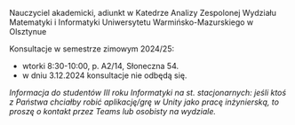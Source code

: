 Nauczyciel akademicki, adiunkt w Katedrze Analizy Zespolonej Wydziału Matematyki i Informatyki Uniwersytetu Warmińsko-Mazurskiego w Olsztynue

Konsultacje w semestrze zimowym 2024/25:
* wtorki 8:30-10:00, p. A2/14, Słoneczna 54.
* w dniu 3.12.2024 konsultacje nie odbędą się.
  
*Informacja do studentów III roku Informatyki na st. stacjonarnych: jeśli ktoś z Państwa chciałby robić aplikację/grę w Unity jako pracę inżynierską, to proszę o kontakt przez Teams lub osobisty na wydziale.*
